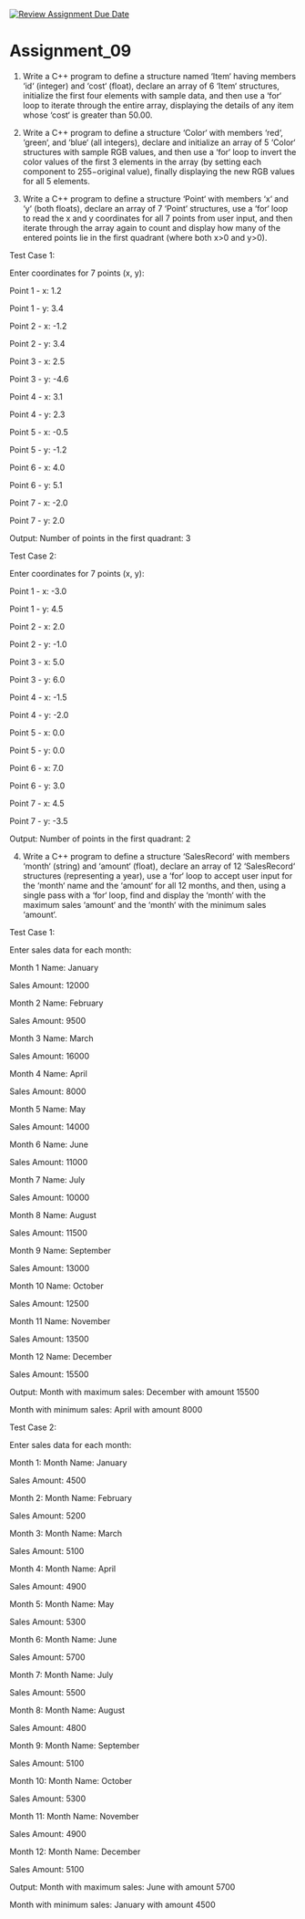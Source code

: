 [![Review Assignment Due Date](https://classroom.github.com/assets/deadline-readme-button-22041afd0340ce965d47ae6ef1cefeee28c7c493a6346c4f15d667ab976d596c.svg)](https://classroom.github.com/a/nODUKb4J)
# Assignment_09
1. Write a C++ program to define a structure named ‘Item‘ having members ‘id‘ (integer) and ‘cost‘ (float), declare an array of 6 ‘Item‘ structures, initialize the first four elements with sample data, and then use a ‘for‘ loop to iterate through the entire array, displaying the details of any item whose ‘cost‘ is greater than 50.00.


2. Write a C++ program to define a structure ‘Color‘ with members ‘red‘, ‘green‘, and ‘blue‘ (all integers), declare and initialize an array of 5 ‘Color‘ structures with sample RGB values, and then use a ‘for‘ loop to invert the color values of the first 3 elements in the array (by setting each component to 255−original value), finally displaying the new RGB values for all 5 elements.

3. Write a C++ program to define a structure ‘Point‘ with members ‘x‘ and ‘y‘ (both floats), declare an array of 7 ‘Point‘ structures, use a ‘for‘ loop to read the x and y coordinates for all 7 points from user input, and then iterate through the array again to count and display how many of the entered points lie in the first quadrant (where both x>0 and y>0).
   
Test Case 1: 

Enter coordinates for 7 points (x, y):

Point 1 - x: 1.2 

Point 1 - y: 3.4

Point 2 - x: -1.2 

Point 2 - y: 3.4 

Point 3 - x: 2.5 

Point 3 - y: -4.6 

Point 4 - x: 3.1 

Point 4 - y: 2.3 

Point 5 - x: -0.5 

Point 5 - y: -1.2 

Point 6 - x: 4.0 

Point 6 - y: 5.1 

Point 7 - x: -2.0 

Point 7 - y: 2.0

Output: Number of points in the first quadrant: 3

Test Case 2: 

Enter coordinates for 7 points (x, y): 

Point 1 - x: -3.0 

Point 1 - y: 4.5 

Point 2 - x: 2.0

Point 2 - y: -1.0

Point 3 - x: 5.0

Point 3 - y: 6.0 

Point 4 - x: -1.5 

Point 4 - y: -2.0 

Point 5 - x: 0.0 

Point 5 - y: 0.0 

Point 6 - x: 7.0

Point 6 - y: 3.0

Point 7 - x: 4.5

Point 7 - y: -3.5

Output: Number of points in the first quadrant: 2

4. Write a C++ program to define a structure ‘SalesRecord‘ with members ‘month‘ (string) and ‘amount‘ (float), declare an array of 12 ‘SalesRecord‘ structures (representing a year), use a ‘for‘ loop to accept user input for the ‘month‘ name and the ‘amount‘ for all 12 months, and then, using a single pass with a ‘for‘ loop, find and display the ‘month‘ with the maximum sales ‘amount‘ and the ‘month‘ with the minimum sales ‘amount‘.

Test Case 1: 

Enter sales data for each month: 

Month 1 Name: January 

Sales Amount: 12000 

Month 2 Name: February 

Sales Amount: 9500 

Month 3 Name: March 

Sales Amount: 16000 

Month 4 Name: April 

Sales Amount: 8000

Month 5 Name: May 

Sales Amount: 14000 

Month 6 Name: June 

Sales Amount: 11000 

Month 7 Name: July 

Sales Amount: 10000 

Month 8 Name: August 

Sales Amount: 11500 

Month 9 Name: September 

Sales Amount: 13000 

Month 10 Name: October 

Sales Amount: 12500 

Month 11 Name: November 

Sales Amount: 13500 

Month 12 Name: December 

Sales Amount: 15500

Output: Month with maximum sales: December with amount 15500 

Month with minimum sales: April with amount 8000

Test Case 2: 

Enter sales data for each month: 

Month 1: Month Name: January 

Sales Amount: 4500 

Month 2: Month Name: February

Sales Amount: 5200

Month 3: Month Name: March

Sales Amount: 5100 

Month 4: Month Name: April

Sales Amount: 4900 

Month 5: Month Name: May

Sales Amount: 5300

Month 6: Month Name: June

Sales Amount: 5700 

Month 7: Month Name: July

Sales Amount: 5500 

Month 8: Month Name: August

Sales Amount: 4800 

Month 9: Month Name: September

Sales Amount: 5100

Month 10: Month Name: October

Sales Amount: 5300

Month 11: Month Name: November

Sales Amount: 4900 

Month 12: Month Name: December

Sales Amount: 5100

Output: Month with maximum sales: June with amount 5700 

Month with minimum sales: January with amount 4500
